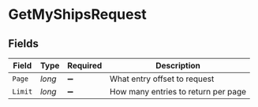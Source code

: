 # GetMyShipsRequest


## Fields

| Field                               | Type                                | Required                            | Description                         |
| ----------------------------------- | ----------------------------------- | ----------------------------------- | ----------------------------------- |
| `Page`                              | *long*                              | :heavy_minus_sign:                  | What entry offset to request        |
| `Limit`                             | *long*                              | :heavy_minus_sign:                  | How many entries to return per page |